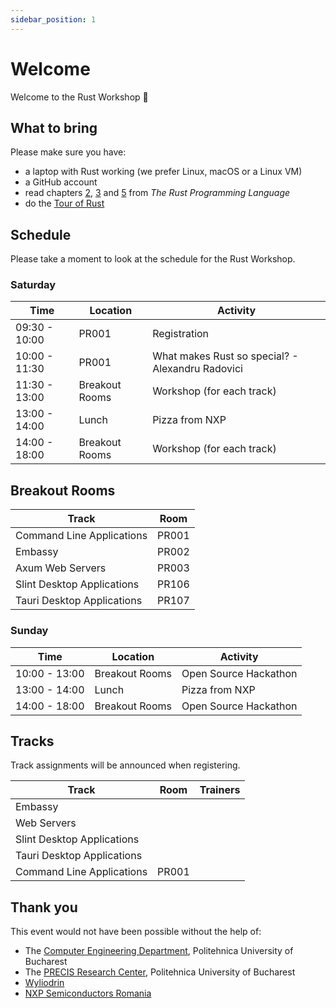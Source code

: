 ```yaml
---
sidebar_position: 1
---
```

# Welcome

Welcome to the Rust Workshop :crab:

## What to bring

Please make sure you have:
- a laptop with Rust working (we prefer Linux, macOS or a Linux VM)
- a GitHub account
- read chapters [2](https://doc.rust-lang.org/book/ch02-00-guessing-game-tutorial.html), [3](https://doc.rust-lang.org/book/ch03-00-common-programming-concepts.html) and [5](https://doc.rust-lang.org/book/ch05-00-structs.html) from *The Rust Programming Language*
- do the [Tour of Rust](https://tourofrust.com)

## Schedule

Please take a moment to look at the schedule for the Rust Workshop.

### Saturday

| Time | Location | Activity |
|------|----------|----------|
|09:30 - 10:00 | PR001 | Registration |
|10:00 - 11:30 | PR001 | What makes Rust so special? - Alexandru Radovici |
|11:30 - 13:00 | Breakout Rooms | Workshop (for each track) |
|13:00 - 14:00 | Lunch | Pizza from NXP |
|14:00 - 18:00 | Breakout Rooms | Workshop (for each track) |

## Breakout Rooms

| Track | Room |
|-|-|
| Command Line Applications | PR001 |
| Embassy | PR002 |
| Axum Web Servers | PR003 |
| Slint Desktop Applications | PR106 |
| Tauri Desktop Applications | PR107 |

### Sunday

| Time | Location | Activity |
|------|----------|----------|
|10:00 - 13:00 | Breakout Rooms | Open Source Hackathon |
|13:00 - 14:00 | Lunch | Pizza from NXP |
|14:00 - 18:00 | Breakout Rooms | Open Source Hackathon |

## Tracks

Track assignments will be announced when registering.

| Track | Room | Trainers |
|-------|------|----------|
| Embassy | | |
| Web Servers | | |
| Slint Desktop Applications | |  |
| Tauri Desktop Applications | |  |
| Command Line Applications | PR001 | |

## Thank you

This event would not have been possible without the help of:
- The [Computer Engineering Department](https://cs.pub.ro/), Politehnica University of Bucharest
- The [PRECIS Research Center](http://precis.acs.pub.ro/), Politehnica University of Bucharest
- [Wyliodrin](https://wyliodrin.com)
- [NXP Semiconductors Romania](https://www.nxp.com/company/about-nxp/worldwide-locations/romania:ROMANIA_HOME_ROMANIAN)

